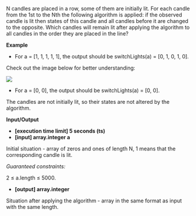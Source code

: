 N candles are placed in a row, some of them are initially lit. For each candle from the 1st to the Nth the following algorithm is applied: if the observed candle is lit then states of this candle and all candles before it are changed to the opposite. Which candles will remain lit after applying the algorithm to all candles in the order they are placed in the line?

**Example**
-   For a = [1, 1, 1, 1, 1], the output should be
switchLights(a) = [0, 1, 0, 1, 0].

Check out the image below for better understanding:

<img src='https://codefightsuserpics.s3.amazonaws.com/tasks/switchLights/img/example.png?_tm=1491409771765'>

-   For a = [0, 0], the output should be
switchLights(a) = [0, 0].

The candles are not initially lit, so their states are not altered by the algorithm.

**Input/Output**

- **[execution time limit] 5 seconds (ts)**
- **[input] array.integer a**

Initial situation - array of zeros and ones of length N, 1 means that the corresponding candle is lit.

*Guaranteed constraints:*

2 ≤ a.length ≤ 5000.

-   **[output] array.integer**

Situation after applying the algorithm - array in the same format as input with the same length.

